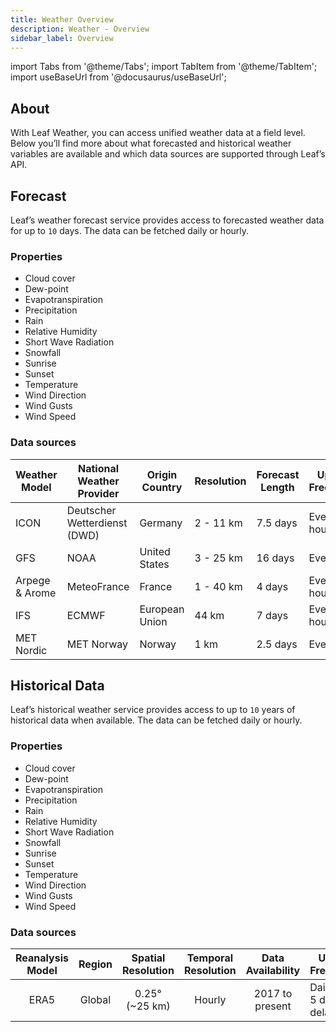 ```yaml
---
title: Weather Overview
description: Weather - Overview
sidebar_label: Overview
---
```


import Tabs from '@theme/Tabs';
import TabItem from '@theme/TabItem';
import useBaseUrl from '@docusaurus/useBaseUrl';

## About

With Leaf Weather, you can access unified weather data at a field level. Below you’ll find more about what forecasted 
and historical weather variables are available and which data sources are supported through Leaf’s API.

## Forecast

Leaf’s weather forecast service provides access to forecasted weather data for up to `10` days. The data can be fetched 
daily or hourly.

### Properties

- Cloud cover
- Dew-point
- Evapotranspiration
- Precipitation
- Rain
- Relative Humidity
- Short Wave Radiation
- Snowfall
- Sunrise
- Sunset
- Temperature
- Wind Direction
- Wind Gusts
- Wind Speed


### Data sources
| Weather Model  | National Weather Provider    | Origin Country | Resolution | Forecast Length | Update Frequency |
|----------------|------------------------------|----------------|------------|-----------------|------------------|
| ICON           | Deutscher Wetterdienst (DWD) | Germany        | 2 - 11 km  | 7.5 days        | Every 3 hours    |
| GFS            | NOAA                         | United States  | 3 - 25 km  | 16 days         | Every hour       |
| Arpege & Arome | MeteoFrance                  | France         | 1 - 40 km  | 4 days          | Every 6 hours    |
| IFS            | ECMWF                        | European Union | 44 km      | 7 days          | Every 6 hours    |
| MET Nordic     | MET Norway                   | Norway         | 1 km       | 2.5 days        | Every hour       |


## Historical Data

Leaf’s historical weather service provides access to up to `10` years of historical data when available. The data can 
be fetched daily or hourly.

### Properties

- Cloud cover
- Dew-point
- Evapotranspiration
- Precipitation
- Rain
- Relative Humidity
- Short Wave Radiation
- Snowfall
- Sunrise
- Sunset
- Temperature
- Wind Direction
- Wind Gusts
- Wind Speed

### Data sources
| Reanalysis Model |    Region     | Spatial Resolution | Temporal Resolution | Data Availability | Update Frequency        |
|:----------------:|:-------------:|:------------------:|:-------------------:|:-----------------:|-------------------------|
|       ERA5       |    Global     |   0.25° (~25 km)   |       Hourly        |  2017 to present  | Daily with 5 days delay |
